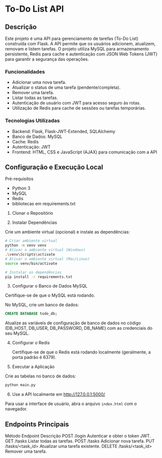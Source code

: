 # To-Do List API  

## Descrição

Este projeto é uma API para gerenciamento de tarefas (To-Do List) construída com Flask. A API permite que os usuários adicionem, atualizem, removam e listem tarefas. O projeto utiliza MySQL para armazenamento persistente, Redis para cache e autenticação com JSON Web Tokens (JWT) para garantir a segurança das operações.

### Funcionalidades

- Adicionar uma nova tarefa.
- Atualizar o status de uma tarefa (pendente/completa).
- Remover uma tarefa.
- Listar todas as tarefas.
- Autenticação de usuário com JWT para acesso seguro às rotas.
- Utilização de Redis para cache de sessões ou tarefas temporárias.

### Tecnologias Utilizadas

- Backend: Flask, Flask-JWT-Extended, SQLAlchemy
- Banco de Dados: MySQL
- Cache: Redis
- Autenticação: JWT
- Frontend: HTML, CSS e JavaScript (AJAX) para comunicação com a API

## Configuração e Execução Local
Pré-requisitos

- Python 3
- MySQL
- Redis
- bibliotecas em requirements.txt

1. Clonar o Repositório

2. Instalar Dependências

Crie um ambiente virtual (opcional) e instale as dependências:
    
```bash	
# Criar ambiente virtual
python -m venv venv
# Ativar o ambiente virtual (Windows)
.\venv\Scripts\activate
# Ativar o ambiente virtual (Mac/Linux)
source venv/bin/activate

# Instalar as dependências
pip install -r requirements.txt
```

3. Configurar o Banco de Dados MySQL

Certifique-se de que o MySQL está rodando.

No MySQL, crie um banco de dados:

```sql
CREATE DATABASE todo_db;
```

Atualize as variáveis de configuração de banco de dados no código (DB_HOST, DB_USER, DB_PASSWORD, DB_NAME) com as credenciais do seu MySQL.

4. Configurar o Redis

    Certifique-se de que o Redis está rodando localmente (geralmente, a porta padrão é 6379).

5. Executar a Aplicação

Crie as tabelas no banco de dados:

```bash
python main.py
```

6. Use a API localmente em http://127.0.0.1:5000/

Para usar a interface de usuário, abra o arquivo `index.html` com o navegador.

## Endpoints Principais

Método	Endpoint	Descrição
POST	/login	Autenticar e obter o token JWT.
GET	/tasks	Listar todas as tarefas.
POST	/tasks	Adicionar nova tarefa.
PUT	/tasks/<task_id>	Atualizar uma tarefa existente.
DELETE	/tasks/<task_id>	Remover uma tarefa.